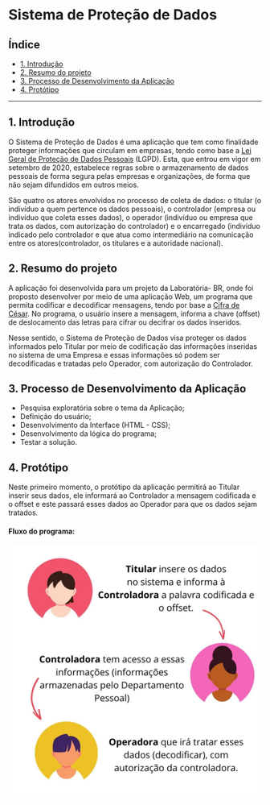 # Sistema de Proteção de Dados

## Índice

* [1. Introdução](#1-Introdução)
* [2. Resumo do projeto](#2-resumo-do-projeto)
* [3. Processo de Desenvolvimento da Aplicação](#3-processo-de-desenvolvimento-da-aplicação)
* [4. Protótipo](#prototipo)

***

## 1. Introdução

O Sistema de Proteção de Dados é uma aplicação que tem como finalidade proteger informações que circulam em empresas, tendo como base a [Lei Geral de Proteção de Dados Pessoais](http://www.planalto.gov.br/ccivil_03/_ato2015-2018/2018/lei/l13709.htm) (LGPD). Esta, que entrou em vigor em setembro de 2020, estabelece regras sobre o armazenamento de dados pessoais de forma segura pelas empresas e organizações, de forma que não sejam difundidos em outros meios. 

São quatro os atores envolvidos no processo de coleta de dados: o titular (o indivíduo a quem pertence os dados pessoais), o controlador (empresa ou indivíduo que coleta esses dados), o operador (indivíduo ou empresa que trata os dados, com autorização do controlador) e o encarregado (indivíduo indicado pelo controlador e que atua como intermediário na comunicação entre os atores(controlador, os titulares e a autoridade nacional).

## 2. Resumo do projeto

A aplicação foi desenvolvida para um projeto da Laboratória- BR, onde foi proposto desenvolver por meio de uma aplicação Web, um programa que permita codificar e decodificar mensagens, tendo por base a [Cifra de César](https://pt.wikipedia.org/wiki/Cifra_de_C%C3%A9sar). No programa, o usuário insere a mensagem, informa a chave (offset) de deslocamento das letras para cifrar ou decifrar os dados inseridos.

Nesse sentido, o Sistema de Proteção de Dados visa proteger os dados informados pelo Titular por meio de codificação das informações inseridas no sistema de uma Empresa e essas informações só podem ser decodificadas e tratadas pelo Operador, com autorização do Controlador.


## 3. Processo de Desenvolvimento da Aplicação

- Pesquisa exploratória sobre o tema da Aplicação;
- Definição do usuário;
- Desenvolvimento da Interface (HTML - CSS);
- Desenvolvimento da lógica do programa;
- Testar a solução.

## 4. Protótipo

Neste primeiro momento, o protótipo da aplicação permitirá ao Titular inserir seus dados, ele informará ao Controlador a mensagem codificada e o offset e este passará esses dados ao Operador para que os dados sejam tratados.

#### Fluxo do programa:
![Fluxo do programa](src/img/Fluxo.jpg)



